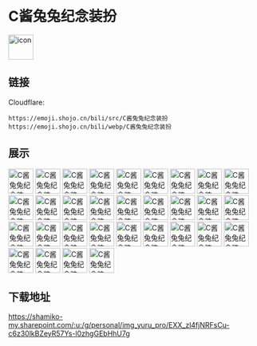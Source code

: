 # C酱兔兔纪念装扮
<img src="https://emoji.shojo.cn/bili/src/C酱兔兔纪念装扮/icon.png" width="50" height="50" alt="icon">

## 链接
Cloudflare:
```
https://emoji.shojo.cn/bili/src/C酱兔兔纪念装扮
https://emoji.shojo.cn/bili/webp/C酱兔兔纪念装扮
```
## 展示
<img src="https://emoji.shojo.cn/bili/src/C酱兔兔纪念装扮/C酱兔兔纪念装扮-鹅鹅鹅.png" width="50" height="50" alt="C酱兔兔纪念装扮-鹅鹅鹅">
<img src="https://emoji.shojo.cn/bili/src/C酱兔兔纪念装扮/C酱兔兔纪念装扮-搞笑吧.png" width="50" height="50" alt="C酱兔兔纪念装扮-搞笑吧">
<img src="https://emoji.shojo.cn/bili/src/C酱兔兔纪念装扮/C酱兔兔纪念装扮-搞笑吧你.png" width="50" height="50" alt="C酱兔兔纪念装扮-搞笑吧你">
<img src="https://emoji.shojo.cn/bili/src/C酱兔兔纪念装扮/C酱兔兔纪念装扮-给你一拳.png" width="50" height="50" alt="C酱兔兔纪念装扮-给你一拳">
<img src="https://emoji.shojo.cn/bili/src/C酱兔兔纪念装扮/C酱兔兔纪念装扮-害怕.png" width="50" height="50" alt="C酱兔兔纪念装扮-害怕">
<img src="https://emoji.shojo.cn/bili/src/C酱兔兔纪念装扮/C酱兔兔纪念装扮-很急.png" width="50" height="50" alt="C酱兔兔纪念装扮-很急">
<img src="https://emoji.shojo.cn/bili/src/C酱兔兔纪念装扮/C酱兔兔纪念装扮-很气.png" width="50" height="50" alt="C酱兔兔纪念装扮-很气">
<img src="https://emoji.shojo.cn/bili/src/C酱兔兔纪念装扮/C酱兔兔纪念装扮-激动.png" width="50" height="50" alt="C酱兔兔纪念装扮-激动">
<img src="https://emoji.shojo.cn/bili/src/C酱兔兔纪念装扮/C酱兔兔纪念装扮-寄.png" width="50" height="50" alt="C酱兔兔纪念装扮-寄">
<img src="https://emoji.shojo.cn/bili/src/C酱兔兔纪念装扮/C酱兔兔纪念装扮-看戏.png" width="50" height="50" alt="C酱兔兔纪念装扮-看戏">
<img src="https://emoji.shojo.cn/bili/src/C酱兔兔纪念装扮/C酱兔兔纪念装扮-快看.png" width="50" height="50" alt="C酱兔兔纪念装扮-快看">
<img src="https://emoji.shojo.cn/bili/src/C酱兔兔纪念装扮/C酱兔兔纪念装扮-乐.png" width="50" height="50" alt="C酱兔兔纪念装扮-乐">
<img src="https://emoji.shojo.cn/bili/src/C酱兔兔纪念装扮/C酱兔兔纪念装扮-救救.png" width="50" height="50" alt="C酱兔兔纪念装扮-救救">
<img src="https://emoji.shojo.cn/bili/src/C酱兔兔纪念装扮/C酱兔兔纪念装扮-流汗.png" width="50" height="50" alt="C酱兔兔纪念装扮-流汗">
<img src="https://emoji.shojo.cn/bili/src/C酱兔兔纪念装扮/C酱兔兔纪念装扮-纳尼.png" width="50" height="50" alt="C酱兔兔纪念装扮-纳尼">
<img src="https://emoji.shojo.cn/bili/src/C酱兔兔纪念装扮/C酱兔兔纪念装扮-拳头嗯了.png" width="50" height="50" alt="C酱兔兔纪念装扮-拳头嗯了">
<img src="https://emoji.shojo.cn/bili/src/C酱兔兔纪念装扮/C酱兔兔纪念装扮-生日快乐.png" width="50" height="50" alt="C酱兔兔纪念装扮-生日快乐">
<img src="https://emoji.shojo.cn/bili/src/C酱兔兔纪念装扮/C酱兔兔纪念装扮-哇啊.png" width="50" height="50" alt="C酱兔兔纪念装扮-哇啊">
<img src="https://emoji.shojo.cn/bili/src/C酱兔兔纪念装扮/C酱兔兔纪念装扮-biu.png" width="50" height="50" alt="C酱兔兔纪念装扮-biu">
<img src="https://emoji.shojo.cn/bili/src/C酱兔兔纪念装扮/C酱兔兔纪念装扮-哇嗷.png" width="50" height="50" alt="C酱兔兔纪念装扮-哇嗷">
<img src="https://emoji.shojo.cn/bili/src/C酱兔兔纪念装扮/C酱兔兔纪念装扮-委屈.png" width="50" height="50" alt="C酱兔兔纪念装扮-委屈">
<img src="https://emoji.shojo.cn/bili/src/C酱兔兔纪念装扮/C酱兔兔纪念装扮-呜.png" width="50" height="50" alt="C酱兔兔纪念装扮-呜">
<img src="https://emoji.shojo.cn/bili/src/C酱兔兔纪念装扮/C酱兔兔纪念装扮-折磨.png" width="50" height="50" alt="C酱兔兔纪念装扮-折磨">
<img src="https://emoji.shojo.cn/bili/src/C酱兔兔纪念装扮/C酱兔兔纪念装扮-啊对对.png" width="50" height="50" alt="C酱兔兔纪念装扮-啊对对">
<img src="https://emoji.shojo.cn/bili/src/C酱兔兔纪念装扮/C酱兔兔纪念装扮-Rua.png" width="50" height="50" alt="C酱兔兔纪念装扮-Rua">
<img src="https://emoji.shojo.cn/bili/src/C酱兔兔纪念装扮/C酱兔兔纪念装扮-啊啊啊.png" width="50" height="50" alt="C酱兔兔纪念装扮-啊啊啊">
<img src="https://emoji.shojo.cn/bili/src/C酱兔兔纪念装扮/C酱兔兔纪念装扮-啊啊啊啊.png" width="50" height="50" alt="C酱兔兔纪念装扮-啊啊啊啊">
<img src="https://emoji.shojo.cn/bili/src/C酱兔兔纪念装扮/C酱兔兔纪念装扮-不好意思.png" width="50" height="50" alt="C酱兔兔纪念装扮-不好意思">
<img src="https://emoji.shojo.cn/bili/src/C酱兔兔纪念装扮/C酱兔兔纪念装扮-啊哈.png" width="50" height="50" alt="C酱兔兔纪念装扮-啊哈">
<img src="https://emoji.shojo.cn/bili/src/C酱兔兔纪念装扮/C酱兔兔纪念装扮-倒地.png" width="50" height="50" alt="C酱兔兔纪念装扮-倒地">
<img src="https://emoji.shojo.cn/bili/src/C酱兔兔纪念装扮/C酱兔兔纪念装扮-爱肉包.png" width="50" height="50" alt="C酱兔兔纪念装扮-爱肉包">

## 下载地址

https://shamiko-my.sharepoint.com/:u:/g/personal/img_yuru_pro/EXX_zl4fjNRFsCu-c6z30lkBZeyR57Ys-l0zhgGEbHhU7g